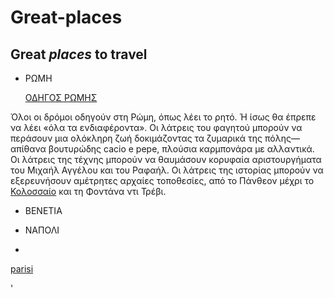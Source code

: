# Great-places
## Great *places* to travel 
	
* ΡΩΜΗ

  [ΟΔΗΓΟΣ ΡΩΜΗΣ](https://www.tripadvisor.com.gr/Tourism-g187791-Rome_Lazio-Vacations.html)
 
 Όλοι οι δρόμοι οδηγούν στη Ρώμη, όπως λέει το ρητό. Ή ίσως θα έπρεπε να λέει «όλα τα ενδιαφέροντα». 
 Οι λάτρεις του φαγητού μπορούν να περάσουν μια ολόκληρη ζωή δοκιμάζοντας τα ζυμαρικά της πόλης—απίθανα βουτυρώδης cacio e pepe, πλούσια καρμπονάρα με αλλαντικά.
 Οι λάτρεις της τέχνης μπορούν να θαυμάσουν κορυφαία αριστουργήματα του Μιχαήλ Αγγέλου και του Ραφαήλ. 
 Οι λάτρεις της ιστορίας μπορούν να εξερευνήσουν αμέτρητες αρχαίες τοποθεσίες, από το Πάνθεον μέχρι το [Κολοσσαίο](https://www.tripadvisor.com.gr/Attraction_Review-g187791-d192285-Reviews-Colosseum-Rome_Lazio.html) και τη Φοντάνα ντι Τρέβι. 

* ΒΕΝΕΤΙΑ

* ΝΑΠΟΛΙ
* 
[parisi](https://en.wikipedia.org/wiki/Paris)

'
